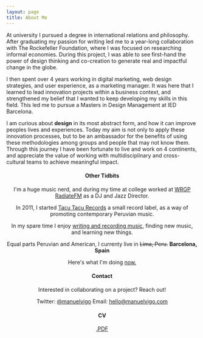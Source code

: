 ```yaml
---
layout: page
title: About Me
---
```


At university I pursued a degree in international relations and philosophy. After graduating my passion for writing led me to a year-long collaboration with The Rockefeller Foundation, where I was focused on researching informal economies. During this project, I was able to see first-hand the power of design thinking and co-creation to generate real and impactful change in the globe.

I then spent over 4 years working in digital marketing, web design strategies, and user experience, as a marketing manager. It was here that I learned to lead innovation projects within a business context, and strengthened my belief that I wanted to keep developing my skills in this field. This led me to pursue a Masters in Design Management at IED Barcelona.

I am curious about <strong>design</strong> in its most abstract form, and how it can improve peoples lives and experiences. Today my aim is not only to apply these innovation processes, but to be an ambassador for the benefits of using these methodologies among groups and people that may not know them. Through this journey I have been fortunate to live and work on 4 continents, and appreciate the value of working with multidisciplinary and cross-cultural teams to achieve meaningful impact.

<header>
<h4>Other Tidbits</h4>

I'm a huge music nerd, and during my time at college worked at [WRGP RadiateFM](http://wrgp.radio.net/) as a DJ and Jazz Director. 

In 2011, I started [Tacu Tacu Records](https://tacutacu.pe) a small record label, as a way of promoting contemporary Peruvian music. 

In my spare time I enjoy [writing and recording music](https://mvmv.bandcamp.com), finding new music, and learning new things. 

Equal parts Peruvian and American, I currenty live in <del> Lima, Peru.</del> <strong> Barcelona, Spain </strong>

Here's what I'm doing [now.](https://mvigo.github.io/now)

<h4>Contact </h4>

Interested in collaborating on a project? Reach out!

Twitter: <a href="https://twitter.com/manuelvigo">@manuelvigo</a>
Email: <a href="mailto:hello@manuelvigo.com">hello@manuelvigo.com</a>

<h4> CV </h4>
<a href="http://manuelvigo.com/CV.pdf">.PDF</a>




<!-- I love learning about cool things like [Arduino](https://www.arduino.cc/), and Jekyll -- which was used to develop this [small site](https://mvigo.github.io/SiteInfo/). 

In the past year my design work has received international recognition, including: 

* <strong>2016 Ibero American Biennial of Design - Official Selection</strong> <br> 
Selected by the Asociación Diseñadores de Madrid [(DIMAD)](http://www.bid-dimad.org/) to represent Peru in the service design category. 

* <strong>PerúDesignNet</strong> <br> 
[PerúDesignNet](http://perudesignnet.com/en/) was an international design and innovation competition that brought together universities, companies and citizens from all over the world, with the aim of using design to promote change and progress within Peru. 

--> 

<!--
<p class="message">
  Hey there! This page is included as an example. Feel free to customize it for your own use upon downloading. Carry on!
</p>

In the novel, *The Strange Case of Dr. Jeykll and Mr. Hyde*, Mr. Poole is Dr. Jekyll's virtuous and loyal butler. Similarly, Poole is an upstanding and effective butler that helps you build Jekyll themes. It's made by [@mdo](https://twitter.com/mdo).

There are currently two themes built on Poole:

* [Hyde](http://hyde.getpoole.com)
* [Lanyon](http://lanyon.getpoole.com)

Learn more and contribute on [GitHub](https://github.com/poole).

## Setup

Some fun facts about the setup of this project include:

* Built for [Jekyll](http://jekyllrb.com)
* Developed on GitHub and hosted for free on [GitHub Pages](https://pages.github.com)
* Coded with [Sublime Text 2](http://sublimetext.com), an amazing code editor

Thanks for reading!

-->

